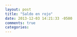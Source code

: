 ```yaml
---
layout: post
title: "Saldo en rojo"
date: 2013-12-03 14:21:33 -0500
comments: true
categories: 
---
```

